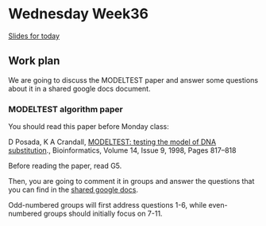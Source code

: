 # Wednesday Week36

[Slides for today](https://github.com/cpantea/Evolutionary_Thinking_2023/blob/main/week36/Wednesday/Week36_Wed.pdf)

## Work plan

We are going to discuss the MODELTEST paper and answer some questions about it in a shared google docs document.

### MODELTEST algorithm paper

You should read this paper before Monday class:

D Posada, K A Crandall, [MODELTEST: testing the model of DNA substitution](https://doi.org/10.1093/bioinformatics/14.9.817)., Bioinformatics, Volume 14, Issue 9, 1998, Pages 817–818

Before reading the paper, read G5. 

Then, you are going to comment it in groups and answer the questions that you can find in the [shared google docs](https://docs.google.com/document/d/1PE2yuAdapNSAZIzPYr7VewSzIq8TAQP5zHpx2gPt3rI). 

Odd-numbered groups will first address questions 1-6, while even-numbered groups should initially focus on 7-11.

